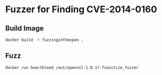 # Fuzzer for Finding CVE-2014-0160

## Build Image

```bash
docker build -t fuzzingintheopen .
```

## Fuzz

```bash
docker run heartbleed /out/openssl-1.0.1f-fsanitize_fuzzer
```